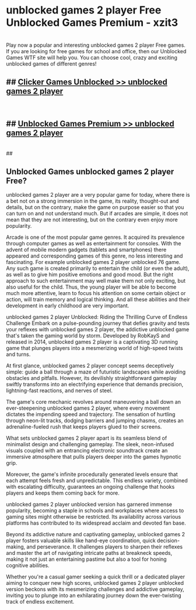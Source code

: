 # unblocked games 2 player Free Unblocked Games Premium - xzit3 <br>
<br>
Play now a popular and interesting unblocked games 2 player Free games. If you are looking for free games for school and office, then our Unblocked Games WTF site will help you. You can choose cool, crazy and exciting unblocked games of different genres!


## ##  [Clicker Games Unblocked >> unblocked games 2 player](http://freeplayer.one?title=unblocked_games_2_player&ref=M1)
  <br>

##  ## [Unblocked Games Premium >> unblocked games 2 player](http://freeplayer.one?title=unblocked_games_2_player&ref=M1)
  <br>
  ##



## Unblocked Games unblocked games 2 player Free?

unblocked games 2 player are a very popular game for today, where there is a bet not on a strong immersion in the game, its reality, thought-out and details, but on the contrary, make the game on purpose easier so that you can turn on and not understand much. But if arcades are simple, it does not mean that they are not interesting, but on the contrary even enjoy more popularity.

Arcade is one of the most popular game genres. It acquired its prevalence through computer games as well as entertainment for consoles. With the advent of mobile modern gadgets (tablets and smartphones) there appeared and corresponding games of this genre, no less interesting and fascinating. For example unblocked games 2 player unblocked 76 game. Any such game is created primarily to entertain the child (or even the adult), as well as to give him positive emotions and good mood. But the right approach to such entertainment may well make them not only exciting, but also useful for the child. Thus, the young player will be able to become much more attentive, learn to focus his attention on some certain object or action, will train memory and logical thinking. And all these abilities and their development in early childhood are very important.

unblocked games 2 player Unblocked: Riding the Thrilling Curve of Endless Challenge
Embark on a pulse-pounding journey that defies gravity and tests your reflexes with unblocked games 2 player, the addictive unblocked game that's taken the gaming world by storm. Developed by RobKayS and released in 2014, unblocked games 2 player is a captivating 3D running game that plunges players into a mesmerizing world of high-speed twists and turns.

At first glance, unblocked games 2 player concept seems deceptively simple: guide a ball through a maze of futuristic landscapes while avoiding obstacles and pitfalls. However, its devilishly straightforward gameplay swiftly transforms into an electrifying experience that demands precision, lightning-fast reactions, and nerves of steel.

The game's core mechanic revolves around maneuvering a ball down an ever-steepening unblocked games 2 player, where every movement dictates the impending speed and trajectory. The sensation of hurtling through neon-lit tracks, dodging barriers and jumping chasms, creates an adrenaline-fueled rush that keeps players glued to their screens.

What sets unblocked games 2 player apart is its seamless blend of minimalist design and challenging gameplay. The sleek, neon-infused visuals coupled with an entrancing electronic soundtrack create an immersive atmosphere that pulls players deeper into the games hypnotic grip.

Moreover, the game's infinite procedurally generated levels ensure that each attempt feels fresh and unpredictable. This endless variety, combined with escalating difficulty, guarantees an ongoing challenge that hooks players and keeps them coming back for more.

unblocked games 2 player unblocked version has garnered immense popularity, becoming a staple in schools and workplaces where access to gaming sites might otherwise be restricted. Its availability across various platforms has contributed to its widespread acclaim and devoted fan base.

Beyond its addictive nature and captivating gameplay, unblocked games 2 player fosters valuable skills like hand-eye coordination, quick decision-making, and perseverance. It challenges players to sharpen their reflexes and master the art of navigating intricate paths at breakneck speeds, making it not just an entertaining pastime but also a tool for honing cognitive abilities.

Whether you're a casual gamer seeking a quick thrill or a dedicated player aiming to conquer new high scores, unblocked games 2 player unblocked version beckons with its mesmerizing challenges and addictive gameplay, inviting you to plunge into an exhilarating journey down the ever-twisting track of endless excitement.